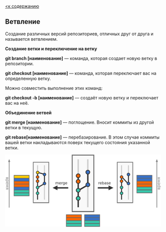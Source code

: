 [<к содержанию](./readme.md)

## Ветвление

Создание различных версий репозиториев, отличных друг от друга и называется ветвлением. 


**Создание ветки и переключение на ветку**

**git branch [наименование]** — команда, которая создает новую ветку в репозитории.

**git checkout [наименование]** — команда, которая переключает вас на определенную ветку.

Можно совместить выполнение этих команд:

**git checkout -b [наименование]** — создаёт новую ветку и переключает вас на неё.

**Объединение ветвей**

**git merge [наименование]** — поглощение. Вносит коммиты из другой ветки в текущую.

**git rebase[наименование]** — перебазирование. В этом случае коммиты вашей ветки накладываются поверх текущего состояния указанной ветки.

![branch](branch.png)